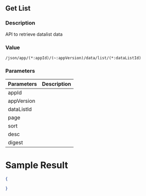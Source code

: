 ## Get List 

### Description 

API to retrieve datalist data 

### Value 

`/json/app/(*:appId)/(~:appVersion)/data/list/(*:dataListId)`

### Parameters

| Parameters | Description |
|---|---|
| appId |  |
| appVersion |  |
| dataListId |  |
| page |  |
| sort |  |
| desc |  |
| digest |  |

# Sample Result

```json
{
	
}

```